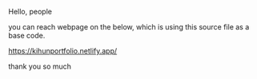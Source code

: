 Hello, people

you can reach webpage on the below, which is using this source file as a base code.

https://kihunportfolio.netlify.app/

thank you so much
